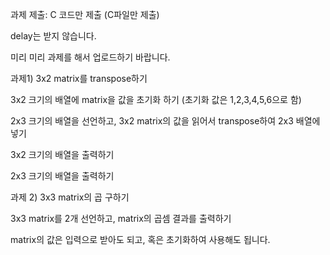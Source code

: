 과제 제출: C 코드만 제출 (C파일만 제출)

delay는 받지 않습니다.

미리 미리 과제를 해서 업로드하기 바랍니다.



과제1) 3x2 matrix를 transpose하기

3x2 크기의 배열에 matrix을 값을 초기화 하기 (초기화 값은 1,2,3,4,5,6으로 함)

2x3 크기의 배열을 선언하고, 3x2 matrix의 값을 읽어서 transpose하여 2x3 배열에 넣기

3x2 크기의 배열을 출력하기

2x3 크기의 배열을 출력하기



과제 2) 3x3 matrix의 곱 구하기

3x3 matrix를 2개 선언하고, matrix의 곱셈 결과를 출력하기

matrix의 값은 입력으로 받아도 되고, 혹은 초기화하여 사용해도 됩니다.
